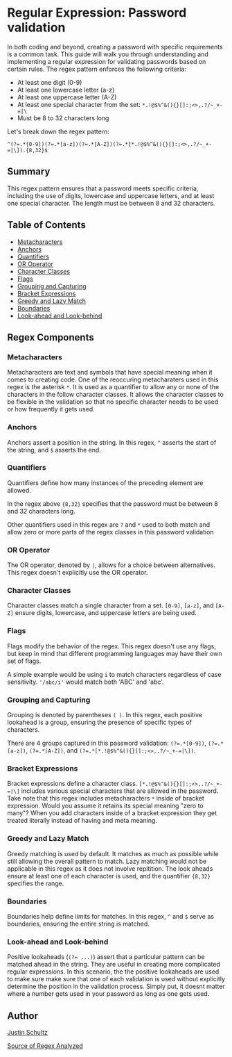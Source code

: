 # Regular Expression: Password validation

In both coding and beyond, creating a password with specific requirements is a common task. This guide will walk you through understanding and implementing a regular expression for validating passwords based on certain rules. The regex pattern enforces the following criteria:

- At least one digit (0-9)
- At least one lowercase letter (a-z)
- At least one uppercase letter (A-Z)
- At least one special character from the set: `*.!@$%^&(){}[]:;<>,.?/~_+-=|\`
- Must be 8 to 32 characters long

Let's break down the regex pattern:

```regex
^(?=.*[0-9])(?=.*[a-z])(?=.*[A-Z])(?=.*[*.!@$%^&(){}[]:;<>,.?/~_+-=|\]).{8,32}$
```
## Summary

This regex pattern ensures that a password meets specific criteria, including the use of digits, lowercase and uppercase letters, and at least one special character. The length must be between 8 and 32 characters.

## Table of Contents

- [Metacharacters](#metacharacters)
- [Anchors](#anchors)
- [Quantifiers](#quantifiers)
- [OR Operator](#or-operator)
- [Character Classes](#character-classes)
- [Flags](#flags)
- [Grouping and Capturing](#grouping-and-capturing)
- [Bracket Expressions](#bracket-expressions)
- [Greedy and Lazy Match](#greedy-and-lazy-match)
- [Boundaries](#boundaries)
- [Look-ahead and Look-behind](#look-ahead-and-look-behind)

## Regex Components

### Metacharacters

Metacharacters are text and symbols that have special meaning when it comes to creating code. One of the reoccuring metacharaters used in this regex is the asterisk ```*```. It is used as a quantifier to allow any or none of the characters in the follow character classes. It allows the character classes to be flexible in the validation so that no specific character needs to be used or how frequently it gets used.

### Anchors

Anchors assert a position in the string. In this regex, ```^``` asserts the start of the string, and ```$``` asserts the end.

### Quantifiers

Quantifiers define how many instances of the preceding element are allowed.

In the regex above ```{8,32}``` specifies that the password must be between 8 and 32 characters long.

Other quantifiers used in this regex are ```?``` and ```*``` used to both match and allow zero or more parts of the regex classes in this password validation

### OR Operator

The OR operator, denoted by ```|```, allows for a choice between alternatives. This regex doesn't explicitly use the OR operator.

### Character Classes

Character classes match a single character from a set. ```[0-9]```, ```[a-z]```, and ```[A-Z]``` ensure  digits, lowercase, and uppercase letters are being used.

### Flags

Flags modify the behavior of the regex. This regex doesn't use any flags, but keep in mind that different programming languages may have their own set of flags.

A simple example would be using ```i``` to match characters regardless of case sensitivity. ```'/abc/i'``` would match both 'ABC' and 'abc'.

### Grouping and Capturing

Grouping is denoted by parentheses ```( )```. In this regex, each positive lookahead is a group, ensuring the presence of specific types of characters.

There are 4 groups captured in this password validation: ```(?=.*[0-9])```, ```(?=.*[a-z])```, ```(?=.*[A-Z])```, and ```(?=.*[*.!@$%^&(){}[]:;<>,.?/~_+-=|\])```.

### Bracket Expressions

Bracket expressions define a character class. ```[*.!@$%^&(){}[]:;<>,.?/~_+-=|\]``` includes various special characters that are allowed in the password. Take note that this regex includes metacharacters ```*``` inside of bracket expression. Would you assume it retains its special meaning "zero to many"? When you add characters inside of a bracket expression they get treated literally instead of having and meta meaning.

### Greedy and Lazy Match

Greedy matching is used by default. It matches as much as possible while still allowing the overall pattern to match. Lazy matching would not be applicable in this regex as it does not involve repitition. The look aheads ensure at least one of each character is used, and the quantifier ```{8,32}``` specifies the range.

### Boundaries

Boundaries help define limits for matches. In this regex, ```^``` and ```$``` serve as boundaries, ensuring the entire string is matched.

### Look-ahead and Look-behind

Positive lookaheads (```(?= ...)```) assert that a particular pattern can be matched ahead in the string. They are useful in creating more complicated regular expressions. In this scenario, the the positive lookaheads are used to make sure make sure that one of each validation is used without explicitly determine the position in the validation process. Simply put, it doesnt matter where a number gets used in your password as long as one gets used.

## Author
[Justin Schultz](https://github.com/justin-schultz37)

[Source of Regex Analyzed](https://www.ocpsoft.org/tutorials/regular-expressions/password-regular-expression/)